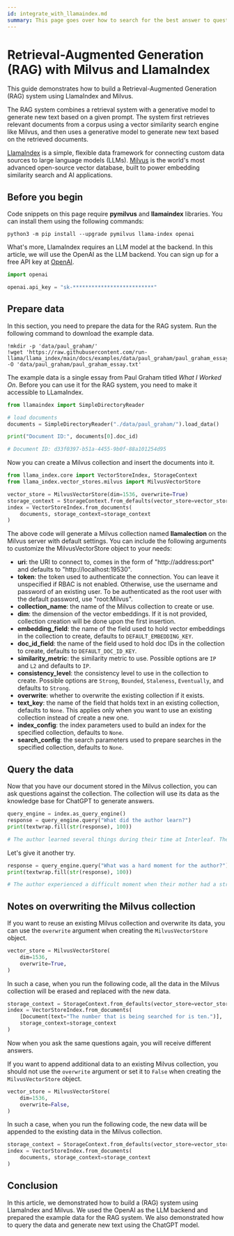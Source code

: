 ```yaml
---
id: integrate_with_llamaindex.md
summary: This page goes over how to search for the best answer to questions using Milvus as the Vector Database and LlamaIndex as the embedding system.
---
```


# Retrieval-Augmented Generation (RAG) with Milvus and LlamaIndex

This guide demonstrates how to build a Retrieval-Augmented Generation (RAG) system using LlamaIndex and Milvus.

The RAG system combines a retrieval system with a generative model to generate new text based on a given prompt. The system first retrieves relevant documents from a corpus using a vector similarity search engine like Milvus, and then uses a generative model to generate new text based on the retrieved documents.

[LlamaIndex](https://www.llamaindex.ai/) is a simple, flexible data framework for connecting custom data sources to large language models (LLMs). [Milvus](https://milvus.io/) is the world's most advanced open-source vector database, built to power embedding similarity search and AI applications.

## Before you begin

Code snippets on this page require **pymilvus** and **llamaindex** libraries. You can install them using the following commands:

```shell
python3 -m pip install --upgrade pymilvus llama-index openai
```

What's more, LlamaIndex requires an LLM model at the backend. In this article, we will use the OpenAI as the LLM backend. You can sign up for a free API key at [OpenAI](https://openai.com/).

```python
import openai

openai.api_key = "sk-**************************"
```

## Prepare data

In this section, you need to prepare the data for the RAG system. Run the following command to download the example data.

```shell
!mkdir -p 'data/paul_graham/'
!wget 'https://raw.githubusercontent.com/run-llama/llama_index/main/docs/examples/data/paul_graham/paul_graham_essay.txt' -O 'data/paul_graham/paul_graham_essay.txt'
```

The example data is a single essay from Paul Graham titled *What I Worked On*. Before you can use it for the RAG system, you need to make it accessible to LLamaIndex.

```python
from llamaindex import SimpleDirectoryReader

# load documents
documents = SimpleDirectoryReader("./data/paul_graham/").load_data()

print("Document ID:", documents[0].doc_id)

# Document ID: d33f0397-b51a-4455-9b0f-88a101254d95
```

Now you can create a Milvus collection and insert the documents into it.

```python
from llama_index.core import VectorStoreIndex, StorageContext
from llama_index.vector_stores.milvus import MilvusVectorStore

vector_store = MilvusVectorStore(dim=1536, overwrite=True)
storage_context = StorageContext.from_defaults(vector_store=vector_store)
index = VectorStoreIndex.from_documents(
    documents, storage_context=storage_context
)
```

<div class="alert note">

The above code will generate a Milvus collection named **llamalection** on the Milvus server with default settings. You can include the following arguments to customize the MilvusVectorStore object to your needs:

- **uri**: the URI to connect to, comes in the form of "http://address:port" and defaults to "http://localhost:19530".
- **token**: the token used to authenticate the connection. You can leave it unspecified if RBAC is not enabled. Otherwise, use the username and password of an existing user. To be authenticated as the root user with the default password, use "root:Milvus".
- **collection_name**: the name of the Milvus collection to create or use.
- **dim**: the dimension of the vector embeddings. If it is not provided, collection creation will be done upon the first insertion.
- **embedding_field**: the name of the field used to hold vector embeddings in the collection to create, defaults to `DEFAULT_EMBEDDING_KEY`.
- **doc_id_field**: the name of the field used to hold doc IDs in the collection to create, defaults to `DEFAULT_DOC_ID_KEY`.
- **similarity_metric**: the similarity metric to use. Possible options are `IP` and `L2` and defaults to `IP`.
- **consistency_level**: the consistency level to use in the collection to create. Possible options are `Strong`, `Bounded`, `Staleness`, `Eventually`, and defaults to `Strong`.
- **overwrite**: whether to overwrite the existing collection if it exists.
- **text_key**: the name of the field that holds text in an existing collection, defaults to `None`. This applies only when you want to use an existing collection instead of create a new one.
- **index_config**: the index parameters used to build an index for the specified collection, defaults to `None`.
- **search_config**: the search parameters used to prepare searches in the specified collection, defaults to `None`.

</div>


## Query the data

Now that you have our document stored in the Milvus collection, you can ask questions against the collection. The collection will use its data as the knowledge base for ChatGPT to generate answers.

```python
query_engine = index.as_query_engine()
response = query_engine.query("What did the author learn?")
print(textwrap.fill(str(response), 100))

# The author learned several things during their time at Interleaf. They learned that it's better for technology companies to be run by product people than sales people, that code edited by too many people leads to bugs, that cheap office space is not worth it if it's depressing, that planned meetings are inferior to corridor conversations, that big bureaucratic customers can be a dangerous source of money, and that there's not much overlap between conventional office hours and the optimal time for hacking. However, the most important thing the author learned is that the low end eats the high end, meaning that it's advantageous to be the "entry level" option because if you're not, someone else will be and will surpass you.
```

Let's give it another try.

```python
response = query_engine.query("What was a hard moment for the author?")
print(textwrap.fill(str(response), 100))

# The author experienced a difficult moment when their mother had a stroke and was put in a nursing home. The stroke destroyed her balance, and the author and their sister were determined to help her get out of the nursing home and back to her house.
```

## Notes on overwriting the Milvus collection

If you want to reuse an existing Milvus collection and overwrite its data, you can use the `overwrite` argument when creating the `MilvusVectorStore` object.

```python
vector_store = MilvusVectorStore(
    dim=1536,
    overwrite=True,
)
```

In such a case, when you run the following code, all the data in the Milvus collection will be erased and replaced with the new data.

```python
storage_context = StorageContext.from_defaults(vector_store=vector_store)
index = VectorStoreIndex.from_documents(
    [Document(text="The number that is being searched for is ten.")], 
    storage_context=storage_context
)
```

Now when you ask the same questions again, you will receive different answers.

If you want to append additional data to an existing Milvus collection, you should not use the `overwrite` argument or set it to `False` when creating the `MilvusVectorStore` object.

```python
vector_store = MilvusVectorStore(
    dim=1536,
    overwrite=False,
)
```

In such a case, when you run the following code, the new data will be appended to the existing data in the Milvus collection.

```python
storage_context = StorageContext.from_defaults(vector_store=vector_store)
index = VectorStoreIndex.from_documents(
    documents, storage_context=storage_context
)
```

## Conclusion

In this article, we demonstrated how to build a (RAG) system using LlamaIndex and Milvus. We used the OpenAI as the LLM backend and prepared the example data for the RAG system. We also demonstrated how to query the data and generate new text using the ChatGPT model.

